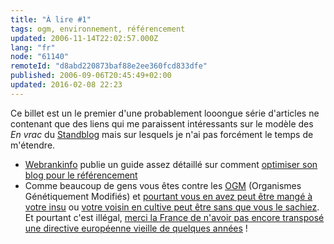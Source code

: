 ```yaml
---
title: "À lire #1"
tags: ogm, environnement, référencement
updated: 2006-11-14T22:02:57.000Z
lang: "fr"
node: "61140"
remoteId: "d8abd220873baf88e2ee360fcd833dfe"
published: 2006-09-06T20:45:49+02:00
updated: 2016-02-08 22:23
---
```

 
Ce billet est un le premier d'une probablement looongue série d'articles ne contenant que des liens qui me paraissent intéressants sur le modèle des *En vrac* du [Standblog](http://standblog.org/) mais sur lesquels je n'ai pas forcément le temps de m'étendre.

 * [Webrankinfo](http://www.webrankinfo.com) publie un guide assez détaillé sur
   comment [optimiser son blog pour le
   référencement](http://www.webrankinfo.com/actualites/200609-referencement-blog.htm)
 * Comme beaucoup de gens vous êtes contre les [OGM](http://www.ogm.gouv.fr/)
   (Organismes Génétiquement Modifiés) et [pourtant vous en avez peut être mangé
   à votre
   insu](http://www.greenpeace.org/france/fr/detectivesOGM/actualites/du-riz-ogm-jamais-autorise-et/) ou
   [votre voisin en cultive peut être sans que vous le
   sachiez](http://www.greenpeace.org/france/fr/detectivesOGM/actualites/ogm-cultures-commerciales/). Et
   pourtant c'est illégal, [merci la France de n'avoir pas encore transposé une
   directive européenne vieille de quelques
   années](http://fr.wikipedia.org/wiki/Directive_2001/18/CE) !

